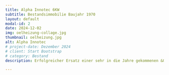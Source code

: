 ```yaml
---
title: Alpha Innotec 6KW
subtitle: Bestandsimmobilie Baujahr 1970
layout: default
modal-id: 2
date: 2024-12-02
img: oelheizung-collage.jpg
thumbnail: oelheizung.jpg
alt: Alpha Innotec
# project-date: Dezember 2024
# client: Start Bootstrap
# category: Bestand
description: Erfolgreicher Ersatz einer sehr in die Jahre gekommenen &Ouml;lheizung

---
```

